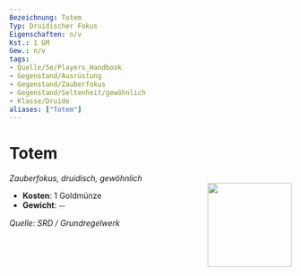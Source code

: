```yaml
---
Bezeichnung: Totem
Typ: Druidischer Fokus
Eigenschaften: n/v
Kst.: 1 GM
Gew.: n/v
tags:
- Quelle/5e/Players_Handbook
- Gegenstand/Ausrüstung
- Gegenstand/Zauberfokus
- Gegenstand/Seltenheit/gewöhnlich
- Klasse/Druide
aliases: ["Totem"]
---
```

# Totem
*Zauberfokus, druidisch,  gewöhnlich*  
<img src="Symbolik/Gegenstände.webp" align="right" width="150">

- **Kosten**: 1 Goldmünze
- **Gewicht**: ⏤

*Quelle: SRD / Grundregelwerk*